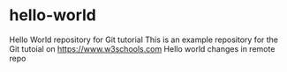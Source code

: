 # hello-world

Hello World repository for Git tutorial
This is an example repository for the Git tutoial on https://www.w3schools.com
Hello world changes in remote repo

